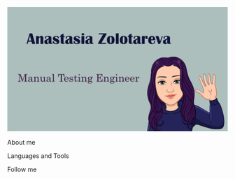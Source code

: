 

![Header](https://github.com/AnastasiaZolotarevaQA/AnastasiaZolotarevaQA/blob/main/assets/%D1%88%D0%B0%D0%BF%D0%BA%D0%B0.jpg)

About me

Languages and Tools

Follow me
